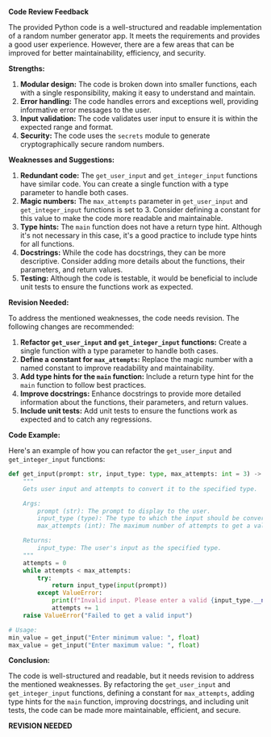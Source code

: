 **Code Review Feedback**

The provided Python code is a well-structured and readable implementation of a random number generator app. It meets the requirements and provides a good user experience. However, there are a few areas that can be improved for better maintainability, efficiency, and security.

**Strengths:**

1.  **Modular design:** The code is broken down into smaller functions, each with a single responsibility, making it easy to understand and maintain.
2.  **Error handling:** The code handles errors and exceptions well, providing informative error messages to the user.
3.  **Input validation:** The code validates user input to ensure it is within the expected range and format.
4.  **Security:** The code uses the `secrets` module to generate cryptographically secure random numbers.

**Weaknesses and Suggestions:**

1.  **Redundant code:** The `get_user_input` and `get_integer_input` functions have similar code. You can create a single function with a type parameter to handle both cases.
2.  **Magic numbers:** The `max_attempts` parameter in `get_user_input` and `get_integer_input` functions is set to 3. Consider defining a constant for this value to make the code more readable and maintainable.
3.  **Type hints:** The `main` function does not have a return type hint. Although it's not necessary in this case, it's a good practice to include type hints for all functions.
4.  **Docstrings:** While the code has docstrings, they can be more descriptive. Consider adding more details about the functions, their parameters, and return values.
5.  **Testing:** Although the code is testable, it would be beneficial to include unit tests to ensure the functions work as expected.

**Revision Needed:**

To address the mentioned weaknesses, the code needs revision. The following changes are recommended:

1.  **Refactor `get_user_input` and `get_integer_input` functions:** Create a single function with a type parameter to handle both cases.
2.  **Define a constant for `max_attempts`:** Replace the magic number with a named constant to improve readability and maintainability.
3.  **Add type hints for the `main` function:** Include a return type hint for the `main` function to follow best practices.
4.  **Improve docstrings:** Enhance docstrings to provide more detailed information about the functions, their parameters, and return values.
5.  **Include unit tests:** Add unit tests to ensure the functions work as expected and to catch any regressions.

**Code Example:**

Here's an example of how you can refactor the `get_user_input` and `get_integer_input` functions:

```python
def get_input(prompt: str, input_type: type, max_attempts: int = 3) -> input_type:
    """
    Gets user input and attempts to convert it to the specified type.

    Args:
        prompt (str): The prompt to display to the user.
        input_type (type): The type to which the input should be converted.
        max_attempts (int): The maximum number of attempts to get a valid input.

    Returns:
        input_type: The user's input as the specified type.
    """
    attempts = 0
    while attempts < max_attempts:
        try:
            return input_type(input(prompt))
        except ValueError:
            print(f"Invalid input. Please enter a valid {input_type.__name__} value.")
            attempts += 1
    raise ValueError("Failed to get a valid input")

# Usage:
min_value = get_input("Enter minimum value: ", float)
max_value = get_input("Enter maximum value: ", float)
```

**Conclusion:**

The code is well-structured and readable, but it needs revision to address the mentioned weaknesses. By refactoring the `get_user_input` and `get_integer_input` functions, defining a constant for `max_attempts`, adding type hints for the `main` function, improving docstrings, and including unit tests, the code can be made more maintainable, efficient, and secure.

**REVISION NEEDED**